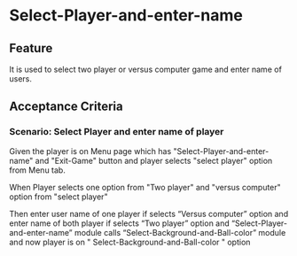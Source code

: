 # Select-Player-and-enter-name

## Feature

It is used to select two player or versus computer game
and enter name of users.

## Acceptance Criteria

### Scenario: Select Player and enter name of player

  Given the player is on Menu page which has "Select-Player-and-enter-name"
and "Exit-Game" button and player selects "select player" option from Menu tab.

  When Player selects one option from "Two player" and
"versus computer" option from "select player"

  Then enter user name of one player if selects “Versus computer” option
and enter name of both player if selects “Two player” option and
“Select-Player-and-enter-name” module calls “Select-Background-and-Ball-color”
module and now player is on " Select-Background-and-Ball-color " option
